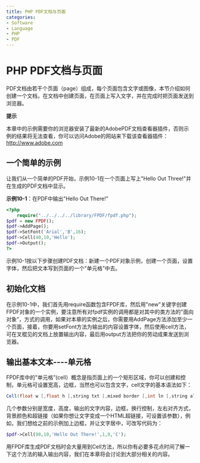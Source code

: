 ```yaml
---
title: PHP PDF文档与页面
categories:
- Software
- Language
- PHP
- PDF
---
```

# PHP PDF文档与页面

PDF文档由若干个页面（page）组成，每个页面包含文字或图像，本节介绍如何创建一个文档，在文档中创建页面，在页面上写入文字，并在完成时把页面发送到浏览器。

**提示**

本章中的示例需要你的浏览器安装了最新的AdobePDF文档查看器插件，否则示例的结果将无法查看，你可以访问Adobe的网站来下载该查看器插件：http://www.adobe.com

## 一个简单的示例

让我们从一个简单的PDF开始，示例10-1在一个页面上写上"Hello Out Three!"并在生成的PDF文档中显示。

**示例10-1**：在PDF中输出"Hello Out There!”

```php
<?php
    require("../../../../library/FPDF/fpdf.php");
$pdf = new FPDF();
$pdf->AddPage();
$pdf->SetFont('Arial','B',16);
$pdf->Cell(40,10,'Hello');
$pdf->Output();
?>
```

示例10-1按以下步骤创建PDF文档：新建一个PDF对象示例，创建一个页面，设置字体，然后把文本写到页面的一个"单元格”中去。

## 初始化文档

在示例10-1中，我们首先用require函数包含FPDF库，然后用"new”关键字创建FPDF对象的一个实例，要注意所有对fpdf实例的调用都是对其中的类方法的"面向对象”，方式的调用，如果对本章的实例之后，你需要用AddPage方法添加至少一个页面，接着，你要用setFont方法为输出的内容设置字体，然后使用cell方法，可在叉棍见的文档上放置输出内容，最后用output方法把你的劳动成果发送到浏览器。

## 输出基本文本----单元格

FPDF库中的"单元格”(cell）概念是指页面上的一个矩形区域，你可以创建和控制，单元格可设置宽高，边框，当然也可以包含文字，cell文字的基本语法如下：

```java
Cell(float w [,float h [,string txt [,mixed border [,int ln [,string align [,int fill [,mixed link]]]]]]])
```

几个参数分别是宽度，高度，输出的文字内容，边框，换行控制，左右对齐方式，背景颜色和超链接（如果你想让文字变成一个HTML超链接，可设置该参数），例如，我们想给之前的示例加上边框，并让文字居中，可改写代码为：

```php
$pdf->Cell(90,10,'Hello Out There!',1,0,'C');
```

用FPDF库生成PDF文档时会大量用到Cell方法，所以你有必要多花点时间了解一下这个方法的输入输出内容，我们在本章将会讨论到大部分相关的内容。

